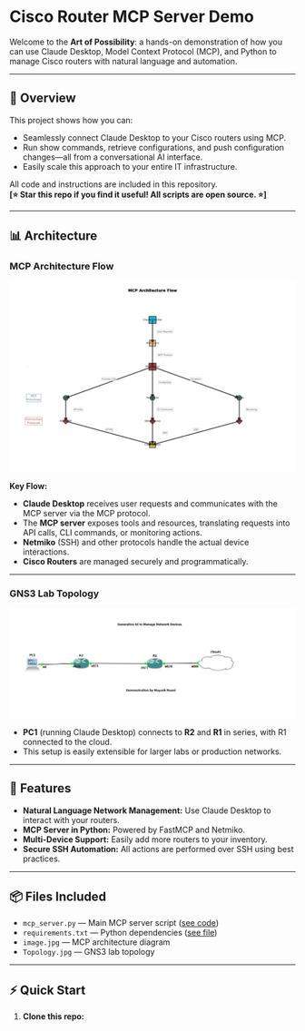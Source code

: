 # Cisco Router MCP Server Demo

Welcome to the **Art of Possibility**: a hands-on demonstration of how you can use Claude Desktop, Model Context Protocol (MCP), and Python to manage Cisco routers with natural language and automation.

---

## 🚀 Overview

This project shows how you can:
- Seamlessly connect Claude Desktop to your Cisco routers using MCP.
- Run show commands, retrieve configurations, and push configuration changes—all from a conversational AI interface.
- Easily scale this approach to your entire IT infrastructure.

All code and instructions are included in this repository.  
**[⭐ Star this repo if you find it useful! All scripts are open source. ⭐]**

---

## 📊 Architecture

### MCP Architecture Flow

![MCP Architecture Flow](image.jpg)

**Key Flow:**
- **Claude Desktop** receives user requests and communicates with the MCP server via the MCP protocol.
- The **MCP server** exposes tools and resources, translating requests into API calls, CLI commands, or monitoring actions.
- **Netmiko** (SSH) and other protocols handle the actual device interactions.
- **Cisco Routers** are managed securely and programmatically.

---

### GNS3 Lab Topology

![GNS3 Topology](Topology.jpg)

- **PC1** (running Claude Desktop) connects to **R2** and **R1** in series, with R1 connected to the cloud.
- This setup is easily extensible for larger labs or production networks.

---

## 📝 Features

- **Natural Language Network Management:** Use Claude Desktop to interact with your routers.
- **MCP Server in Python:** Powered by FastMCP and Netmiko.
- **Multi-Device Support:** Easily add more routers to your inventory.
- **Secure SSH Automation:** All actions are performed over SSH using best practices.

---

## 📦 Files Included

- `mcp_server.py` — Main MCP server script ([see code](./mcp_server.py))
- `requirements.txt` — Python dependencies ([see file](./requirements.txt))
- `image.jpg` — MCP architecture diagram
- `Topology.jpg` — GNS3 lab topology

---

## ⚡ Quick Start

1. **Clone this repo:**
